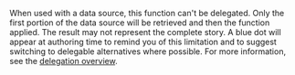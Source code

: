 
When used with a data source, this function can't be delegated. Only the first portion of the data source will be retrieved and then the function applied. The result may not represent the complete story.  A blue dot will appear at authoring time to remind you of this limitation and to suggest switching to delegable alternatives where possible. For more information, see the [delegation overview](../maker/canvas-apps/delegation-overview.md).

